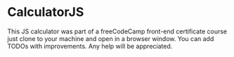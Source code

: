 # CalculatorJS
This JS calculator was part of a freeCodeCamp front-end certificate course
just clone to your machine and open in a browser window.
You can add TODOs with improvements. Any help will be appreciated.
